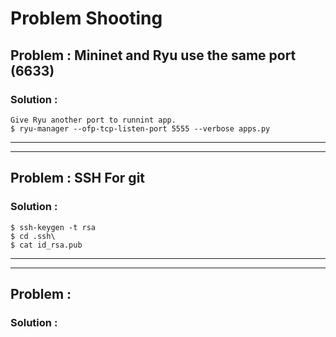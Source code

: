 # Problem Shooting
## Problem : Mininet and Ryu use the same port (6633)
### Solution :
    Give Ryu another port to runnint app.
    $ ryu-manager --ofp-tcp-listen-port 5555 --verbose apps.py
    
---
---

## Problem : SSH For git
### Solution : 
    $ ssh-keygen -t rsa
    $ cd .ssh\
    $ cat id_rsa.pub

---
---

## Problem :
### Solution :
